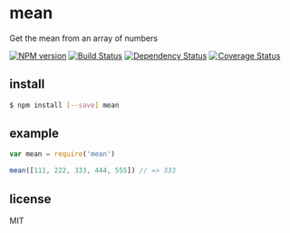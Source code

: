 # mean

Get the mean from an array of numbers

[![NPM version](https://badge.fury.io/js/mean.png)](http://badge.fury.io/js/mean)
[![Build Status](https://secure.travis-ci.org/kordon/mean.png)](http://travis-ci.org/kordon/mean)
[![Dependency Status](https://gemnasium.com/kordon/mean.png)](https://gemnasium.com/kordon/mean)
[![Coverage Status](https://coveralls.io/repos/kordon/mean/badge.png?branch=master)](https://coveralls.io/r/kordon/mean?branch=master)

## install

```bash
$ npm install [--save] mean
```

## example

```js
var mean = require('mean')

mean([111, 222, 333, 444, 555]) // => 333
```

## license

MIT
